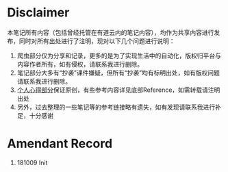 # Disclaimer
本笔记所有内容（包括曾经托管在有道云内的笔记内容），均作为共享内容进行发布，同时对所有出处进行了注明，现对以下几个问题进行说明：
1. 爬虫部分仅为分享和记录，更多的是为了实现生活中的自动化，版权归平台与内容作者所有，如有侵权，请联系我进行删除。
2. 笔记部分大多有“抄袭”课件嫌疑，但所有“抄袭”均有标明出处，如有版权问题请联系我进行删除。
3. [个人心得部分](Opinions/)保证原创，有些参考内容详见底部Reference，如需转载请注明出处
4. 另外，过去整理的一些笔记等的参考链接略有遗失，如有发现请联系我进行补足，十分感谢

# Amendant Record
1. 181009 Init